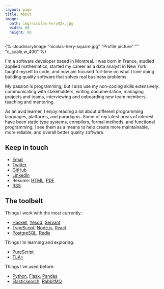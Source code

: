 ```yaml
---
layout: page
title: About
image:
  path: img/nicolas-hery@2x.jpg
  width: 80
  height: 80
---
```


<div class="about-profile-picture">
  {% cloudinaryImage "nicolas-hery-square.jpg" "Profile picture" "" "c_scale,w_400" %}
</div>

I'm a software developer based in Montreal. I was born in France, studied applied mathematics, started my career as a data analyst in New York, taught myself to code, and now am focused full-time on what I love doing: building quality software that solves real business problems.

My passion is programming, but I also use my non-coding skills extensively: communicating with stakeholders, writing documentation, managing projects and teams, interviewing and onboarding new team members, teaching and mentoring.

As an avid learner, I enjoy reading a lot about different programming languages, platforms, and paradigms. Some of my latest areas of interest have been static type systems, compilers, formal methods, and functional programming. I see them as a means to help create more maintainable, more reliable, and overall better quality software.

## Keep in touch

- [Email](mailto:hi@nicolashery.com)
- [Twitter](https://twitter.com/nicolas_hery)
- [GitHub](https://github.com/nicolashery)
- [LinkedIn](http://www.linkedin.com/in/nicolashery)
- Resume: [HTML](/resume/), [PDF](https://res.cloudinary.com/{{site.cloudinaryCloudName}}/image/upload/nicolas-hery.pdf)
- [RSS](/feed.xml)

## The toolbelt

Things I work with the most currently:

- [Haskell](https://www.haskell.org/), [Yesod](https://www.yesodweb.com/), [Servant](https://docs.servant.dev/)
- [TypeScript](https://www.typescriptlang.org/), [Node.js](http://nodejs.org/), [React](http://facebook.github.io/react/)
- [PostgreSQL](http://www.postgresql.org/), [Redis](http://redis.io/)

Things I'm learning and exploring:

- [PureScript](http://www.purescript.org/)
- [TLA+](https://learntla.com/introduction/)

Things I've used before:

- [Python](http://python.org/), [Flask](https://flask.palletsprojects.com/), [Pandas](http://pandas.pydata.org/)
- [Elasticsearch](http://www.elasticsearch.org/), [RabbitMQ](https://www.rabbitmq.com/)
